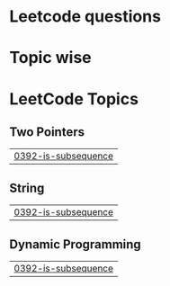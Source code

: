 # Leetcode questions
# Topic wise

<!---LeetCode Topics Start-->
# LeetCode Topics
## Two Pointers
|  |
| ------- |
| [0392-is-subsequence](https://github.com/sweta3283/Leetcode/tree/master/0392-is-subsequence) |
## String
|  |
| ------- |
| [0392-is-subsequence](https://github.com/sweta3283/Leetcode/tree/master/0392-is-subsequence) |
## Dynamic Programming
|  |
| ------- |
| [0392-is-subsequence](https://github.com/sweta3283/Leetcode/tree/master/0392-is-subsequence) |
<!---LeetCode Topics End-->